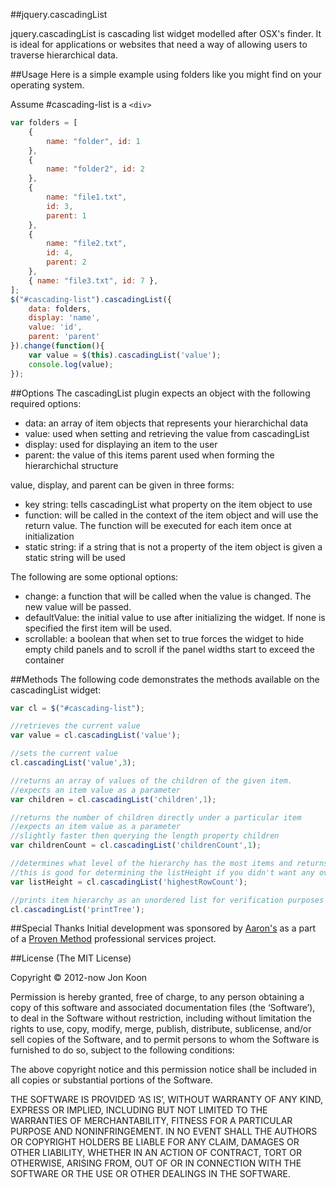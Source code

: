 ##jquery.cascadingList

jquery.cascadingList is cascading list widget modelled after OSX's finder. It is ideal for applications or websites that need a way of allowing users to traverse hierarchical data.

##Usage
Here is a simple example using folders like you might find on your operating system.

Assume #cascading-list is a `<div>`

```javascript
var folders = [
    {
        name: "folder", id: 1
    },
    {
        name: "folder2", id: 2
    },
    {
        name: "file1.txt",
        id: 3,
        parent: 1
    },
    {
        name: "file2.txt",
        id: 4,
        parent: 2
    },
    { name: "file3.txt", id: 7 },
];
$("#cascading-list").cascadingList({
    data: folders,
    display: 'name',
    value: 'id',
    parent: 'parent'
}).change(function(){
    var value = $(this).cascadingList('value');
    console.log(value);
});
```

##Options
The cascadingList plugin expects an object with the following required options:  

- data: an array of item objects that represents your hierarchichal data
- value: used when setting and retrieving the value from cascadingList
- display: used for displaying an item to the user
- parent: the value of this items parent used when forming the hierarchichal structure

value, display, and parent can be given in three forms:

- key string: tells cascadingList what property on the item object to use
- function: will be called in the context of the item object and will use the return value. The function will be executed for each item once at initialization
- static string: if a string that is not a property of the item object is given a static string will be used

The following are some optional options:

- change: a function that will be called when the value is changed. The new value will be passed.
- defaultValue: the initial value to use after initializing the widget. If none is specified the first item will be used.
- scrollable: a boolean that when set to true forces the widget to hide empty child panels and to scroll if the panel widths start to exceed the container

##Methods
The following code demonstrates the methods available on the cascadingList widget:

```javascript
var cl = $("#cascading-list");

//retrieves the current value
var value = cl.cascadingList('value');

//sets the current value
cl.cascadingList('value',3);

//returns an array of values of the children of the given item.
//expects an item value as a parameter
var children = cl.cascadingList('children',1);

//returns the number of children directly under a particular item
//expects an item value as a parameter
//slightly faster then querying the length property children
var childrenCount = cl.cascadingList('childrenCount',1);

//determines what level of the hierarchy has the most items and returns the count
//this is good for determining the listHeight if you didn't want any overflow
var listHeight = cl.cascadingList('highestRowCount');

//prints item hierarchy as an unordered list for verification purposes
cl.cascadingList('printTree');
```

##Special Thanks
Initial development was sponsored by <a href="https://www.aarons.com/">Aaron's</a> as a part of a <a href="http://provenmethod.com">Proven Method</a> professional services project.

##License
(The MIT License)

Copyright © 2012-now Jon Koon

Permission is hereby granted, free of charge, to any person obtaining a copy of this software and associated documentation files (the ‘Software’), to deal in the Software without restriction, including without limitation the rights to use, copy, modify, merge, publish, distribute, sublicense, and/or sell copies of the Software, and to permit persons to whom the Software is furnished to do so, subject to the following conditions:

The above copyright notice and this permission notice shall be included in all copies or substantial portions of the Software.

THE SOFTWARE IS PROVIDED ‘AS IS’, WITHOUT WARRANTY OF ANY KIND, EXPRESS OR IMPLIED, INCLUDING BUT NOT LIMITED TO THE WARRANTIES OF MERCHANTABILITY, FITNESS FOR A PARTICULAR PURPOSE AND NONINFRINGEMENT. IN NO EVENT SHALL THE AUTHORS OR COPYRIGHT HOLDERS BE LIABLE FOR ANY CLAIM, DAMAGES OR OTHER LIABILITY, WHETHER IN AN ACTION OF CONTRACT, TORT OR OTHERWISE, ARISING FROM, OUT OF OR IN CONNECTION WITH THE SOFTWARE OR THE USE OR OTHER DEALINGS IN THE SOFTWARE.
